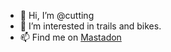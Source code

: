 - 👋 Hi, I’m @cutting
- 👀 I’m interested in trails and bikes.
- 📫 Find me on <a href="https://sfba.social/@cutting" rel=me>Mastadon</a>

<!---
cutting/cutting is a ✨ special ✨ repository because its `README.md` (this file) appears on your GitHub profile.
You can click the Preview link to take a look at your changes.
--->
